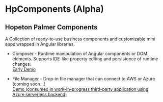 # HpComponents (Alpha)
## Hopeton Palmer Components
A Collection of ready-to-use business components and customizable mini apps wrapped in Angular libraries.

* Composer - Runtime manipulation of Angular components or DOM elements.  Supports IDE-like property editing and persistence of runtime changes.  
  [Early Demo](https://hopetonpalmer.github.io/hp_components/)

* File Manager - Drop-in file manager that can connect to AWS or Azure (coming soon...)  
  [Demo (consumed in work-in-progress third-party application using Azure serverless backend)](https://signplaysweb.azurewebsites.net/medialibrary)

